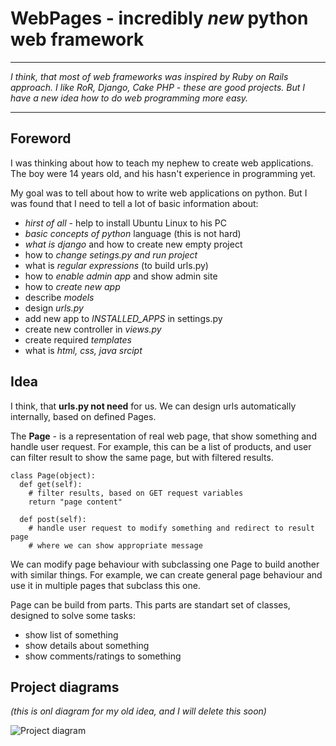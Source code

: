 WebPages - incredibly ***new*** python web framework
=======

***
*I think, that most of web frameworks was inspired by Ruby on Rails approach. I like RoR, Django, Cake PHP - these are good projects. But I have a new idea how to do web programming more easy.*
***


Foreword
--------

I was thinking about how to teach my nephew to create web applications. The boy were 14 years old, and his hasn't experience in programming yet.

My goal was to tell about how to write web applications on python. But I was found that I need to tell a lot of basic information about:
 - *hirst of all* - help to install Ubuntu Linux to his PC
 - *basic concepts of python* language (this is not hard)
 - *what is django* and how to create new empty project
 - how to *change setings.py and run project*
  - what is *regular expressions* (to build urls.py)
  - how to *enable admin app* and show admin site
 - how to *create new app*
  - describe *models*
  - design *urls.py*
  - add new app to *INSTALLED_APPS* in settings.py
  - create new controller in *views.py*
  - create required *templates*
 - what is *html, css, java srcipt*


Idea
--------

I think, that **urls.py not need** for us. We can design urls automatically internally, based on defined Pages.

The **Page** - is a representation of real web page, that show something and handle user request. For example, this can be a list of products, and user can filter result to show the same page, but with filtered results.

    class Page(object):
      def get(self):
        # filter results, based on GET request variables
        return "page content"
      
      def post(self):
        # handle user request to modify something and redirect to result page
        # where we can show appropriate message

We can modify page behaviour with subclassing one Page to build another with similar things. For example, we can create general page behaviour and use it in multiple pages that subclass this one.

Page can be build from parts. This parts are standart set of classes, designed to solve some tasks:
 - show list of something
 - show details about something
 - show comments/ratings to something


Project diagrams
--------

*(this is onl diagram for my old idea, and I will delete this soon)*

![Project diagram](https://raw.github.com/1st/webpages/master/rapidpy_framework_diagram.png "Project diagram")

